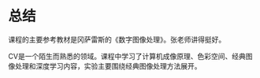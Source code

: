 # 总结

课程的主要参考教材是冈萨雷斯的《数字图像处理》。张老师讲得挺好。

CV是一个陌生而熟悉的领域。课程中学习了计算机成像原理、色彩空间、经典图像处理和深度学习内容，实验主要围绕经典图像处理方法展开。

